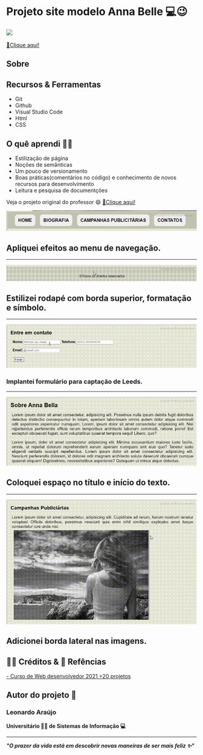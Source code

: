 <h1>Projeto site modelo Anna Belle 💻😉</h1>

<img src="inform/demost.gif" aling="center">

<a href="https://araujoleonardo310.github.io/projeto-anna-bella/">🔗Clique aqui!</a>

## Sobre

## Recursos & Ferramentas 

* Git<br>
* Github<br>
* Visual Studio Code<br>
* Html<br>
* CSS

## O quê aprendi 🧑‍💻

* Estilização de página<br>
* Noções de semânticas<br>
* Um pouco de versionamento<br>
* Boas práticas(comentários no código) e conhecimento de novos recursos para desenvolvimento 
* Leitura e pesquisa de documentções


Veja o projeto original do professor 😄 <a href="https://drive.google.com/file/d/1xShH23ALBsKFKIQ4O5ANDrPx9sE2-o53/view?usp=sharing">🔗Clique aqui!</a>

</p>
    
<img src="inform/menu.gif">

## Apliquei efeitos ao menu de navegação.

<hr>

<img src="inform/rodape.gif">
 
## Estilizei rodapé com borda superior, formatação e símbolo.

<hr>


<img src="inform/form.gif">

### Implantei formulário para captação de Leeds.

<hr>


<img src="inform/parag.gif">

## Coloquei espaço no título e início do texto.

<hr>

<img src="inform/borda.gif">

## Adicionei borda lateral nas imagens.


## 🐧🖖 Créditos & 🔗 Refências 

[- Curso de Web desenvolvedor 2021 +20 projetos](https://www.udemy.com/share/101WqG2@Pm1KfUtjSVcKdEFLAHJOVBRuSlc=/)

## Autor do projeto 👊

### Leonardo Araújo <br>
**Universitário 🧑‍🎓 de Sistemas de Informação 💻**
<hr>

***"O prazer da vida está em descobrir novas maneiras de ser mais feliz ✨"*** 

